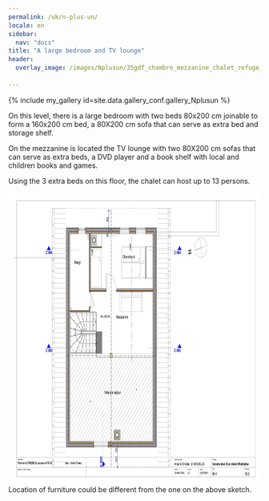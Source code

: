 ```yaml
---
permalink: /uk/n-plus-un/
locale: en
sidebar:
  nav: "docs"
title: "A large bedroom and TV lounge"
header:
  overlay_image: /images/Nplusun/35gdf_chambre_mezzanine_chalet_refuge_montgesin_plagne.jpg

---
```


{% include my_gallery id=site.data.gallery_conf.gallery_Nplusun %}

On this level, there is a large bedroom with two beds 80x200 cm joinable to form a 160x200 cm bed, a 80X200 cm sofa that can serve as extra bed and storage shelf.

On the mezzanine is located the TV lounge with two 80X200 cm sofas that can serve as extra beds, a DVD player and a book shelf with local and children books and games.

Using the 3 extra beds on this floor, the chalet can host up to 13 persons.


<img style="display: block; margin-left: auto; margin-right: auto;" src="/images/plans/planR1JPEG.jpg" alt="" width="730" height="584" />
Location of furniture could be different from the one on the above sketch.
